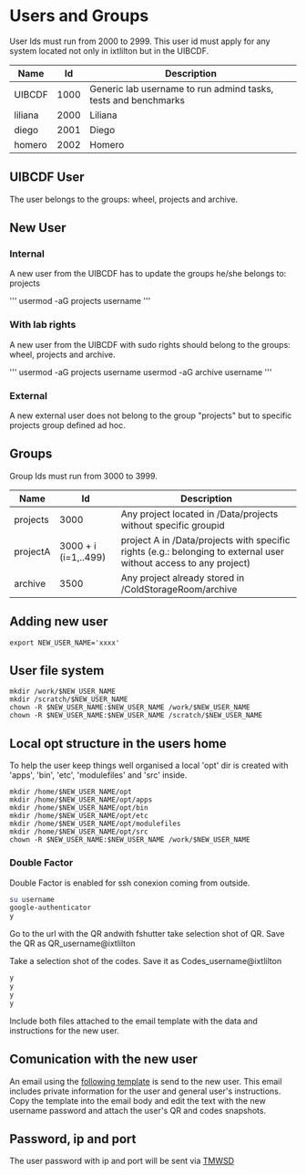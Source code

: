 # Users and Groups

User Ids must run from 2000 to 2999.
This user id must apply for any system located not only in ixtlilton but in the UIBCDF.

| Name    |   Id | Description                                                    |
| ---     |  --- | ---                                                            |
| UIBCDF  | 1000 | Generic lab username to run admind tasks, tests and benchmarks |
| liliana | 2000 | Liliana                                                        |
| diego   | 2001 | Diego                                                          |
| homero  | 2002 | Homero                                                          |

## UIBCDF User

The user belongs to the groups: wheel, projects and archive.

## New User

### Internal

A new user from the UIBCDF has to update the groups he/she belongs to: projects 

'''
usermod -aG projects username
'''

### With lab rights

A new user from the UIBCDF with sudo rights should belong to the groups: wheel, projects and archive.

'''
usermod -aG projects username
usermod -aG archive username
'''

### External

A new external user does not belong to the group "projects" but to specific projects group defined ad hoc.

## Groups

Group Ids must run from 3000 to 3999.


| Name     | Id                   | Description                                                                                                       |
| ---      | ---                  | ---                                                                                                               |
| projects | 3000                 | Any project located in /Data/projects without specific groupid                                                    |
| projectA | 3000 + i (i=1,..499) | project A in /Data/projects with specific rights (e.g.: belonging to external user without access to any project) |
| archive  | 3500                 | Any project already stored in /ColdStorageRoom/archive                                                            |

## Adding new user

```
export NEW_USER_NAME='xxxx'
```

## User file system

```
mkdir /work/$NEW_USER_NAME
mkdir /scratch/$NEW_USER_NAME
chown -R $NEW_USER_NAME:$NEW_USER_NAME /work/$NEW_USER_NAME
chown -R $NEW_USER_NAME:$NEW_USER_NAME /scratch/$NEW_USER_NAME
```

## Local opt structure in the users home

To help the user keep things well organised a local 'opt' dir is created with 'apps', 'bin', 'etc',
'modulefiles' and 'src' inside.

```
mkdir /home/$NEW_USER_NAME/opt
mkdir /home/$NEW_USER_NAME/opt/apps
mkdir /home/$NEW_USER_NAME/opt/bin
mkdir /home/$NEW_USER_NAME/opt/etc
mkdir /home/$NEW_USER_NAME/opt/modulefiles
mkdir /home/$NEW_USER_NAME/opt/src
chown -R $NEW_USER_NAME:$NEW_USER_NAME /work/$NEW_USER_NAME
```

### Double Factor

Double Factor is enabled for ssh conexion coming from outside.

```bash
su username
google-authenticator
y
```

Go to the url with the QR andwith fshutter take selection shot of QR.
Save the QR as QR_username@ixtlilton

Take a selection shot of the codes. Save it as Codes_username@ixtlilton

```bash
y
y
y
y
```

Include both files attached to the email template with the data and instructions for the new user.

## Comunication with the new user

An email using the [following template](email_new_user.md) is send to the new user. This email includes private
information for the user and general user's instructions. Copy the template into the email body and
edit the text with the new username password and attach the user's QR and codes snapshots.

## Password, ip and port

The user password with ip and port will be sent via [TMWSD](https://thismessagewillselfdestruct.com/)
